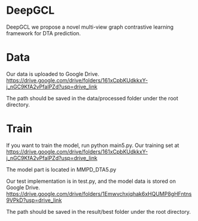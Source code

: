 # DeepGCL
DeepGCL
we propose a novel multi-view graph contrastive learning framework for DTA prediction. 

# Data
Our data is uploaded to Google Drive. https://drive.google.com/drive/folders/161xCpbKUdkkxY-j_nGC9KfA2vPfaIPZd?usp=drive_link

The path should be saved in the data/processed folder under the root directory. 

# Train
If you want to train the model, run python main5.py. Our training set at https://drive.google.com/drive/folders/161xCpbKUdkkxY-j_nGC9KfA2vPfaIPZd?usp=drive_link

The model part is located in MMPD_DTA5.py 

Our test implementation is in test.py, and the model data is stored on Google Drive. https://drive.google.com/drive/folders/1Emwvchxjqhak6xHQUMP8gHFntns9VPkD?usp=drive_link

The path should be saved in the result/best folder under the root directory. 

